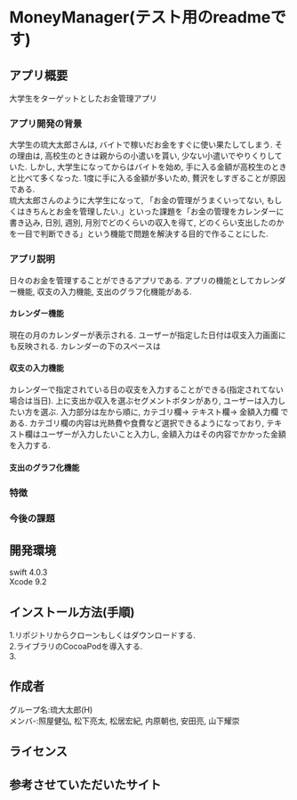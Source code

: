 # MoneyManager(テスト用のreadmeです) 
## アプリ概要  
大学生をターゲットとしたお金管理アプリ  
### アプリ開発の背景
大学生の琉大太郎さんは, バイトで稼いだお金をすぐに使い果たしてしまう. その理由は, 高校生のときは親からの小遣いを貰い, 少ない小遣いでやりくりしていた. しかし, 大学生になってからはバイトを始め, 手に入る金額が高校生のときと比べて多くなった. 1度に手に入る金額が多いため, 贅沢をしすぎることが原因である.  
琉大太郎さんのように大学生になって, 「お金の管理がうまくいってない, もしくはきちんとお金を管理したい.」といった課題を「お金の管理をカレンダーに書き込み, 日別, 週別, 月別でどのくらいの収入を得て, どのくらい支出したのかを一目で判断できる」という機能で問題を解決する目的で作ることにした.  

### アプリ説明
日々のお金を管理することができるアプリである. アプリの機能としてカレンダー機能, 収支の入力機能, 支出のグラフ化機能がある. 
#### カレンダー機能
現在の月のカレンダーが表示される. ユーザーが指定した日付は収支入力画面にも反映される. カレンダーの下のスペースは
#### 収支の入力機能
カレンダーで指定されている日の収支を入力することができる(指定されてない場合は当日). 上に支出か収入を選ぶセグメントボタンがあり, ユーザーは入力したい方を選ぶ. 入力部分は左から順に, カテゴリ欄-> テキスト欄-> 金額入力欄 である. カテゴリ欄の内容は光熱費や食費など選択できるようになっており, テキスト欄はユーザーが入力したいこと入力し, 金額入力はその内容でかかった金額を入力する.  

#### 支出のグラフ化機能

### 特徴

### 今後の課題

## 開発環境  
swift 4.0.3  
Xcode 9.2  

## インストール方法(手順)
1.リポジトリからクローンもしくはダウンロードする.  
2.ライブラリのCocoaPodを導入する.  
3.  
## 作成者  
グループ名:琉大太郎(H)  
メンバ-:照屋健弘, 松下亮太, 松居宏紀, 内原朝也, 安田亮, 山下耀崇  
## ライセンス
## 参考させていただいたサイト
